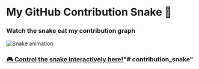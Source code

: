 # My GitHub Contribution Snake 🐍

### Watch the snake eat my contribution graph
![Snake animation](https://github.com/Savirui/Savirui/blob/output/github-contribution-grid-snake.svg)

### [🎮 Control the snake interactively here!](https://your-vercel-app-url.vercel.app)"# contribution_snake" 
